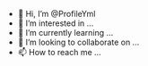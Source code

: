 - 👋 Hi, I’m @ProfileYml
- 👀 I’m interested in ...
- 🌱 I’m currently learning ...
- 💞️ I’m looking to collaborate on ...
- 📫 How to reach me ...

<!---
ProfileYml/ProfileYml is a ✨ special ✨ repository because its `README.md` (this file) appears on your GitHub profile.
You can click the Preview link to take a look at your changes.
--->
